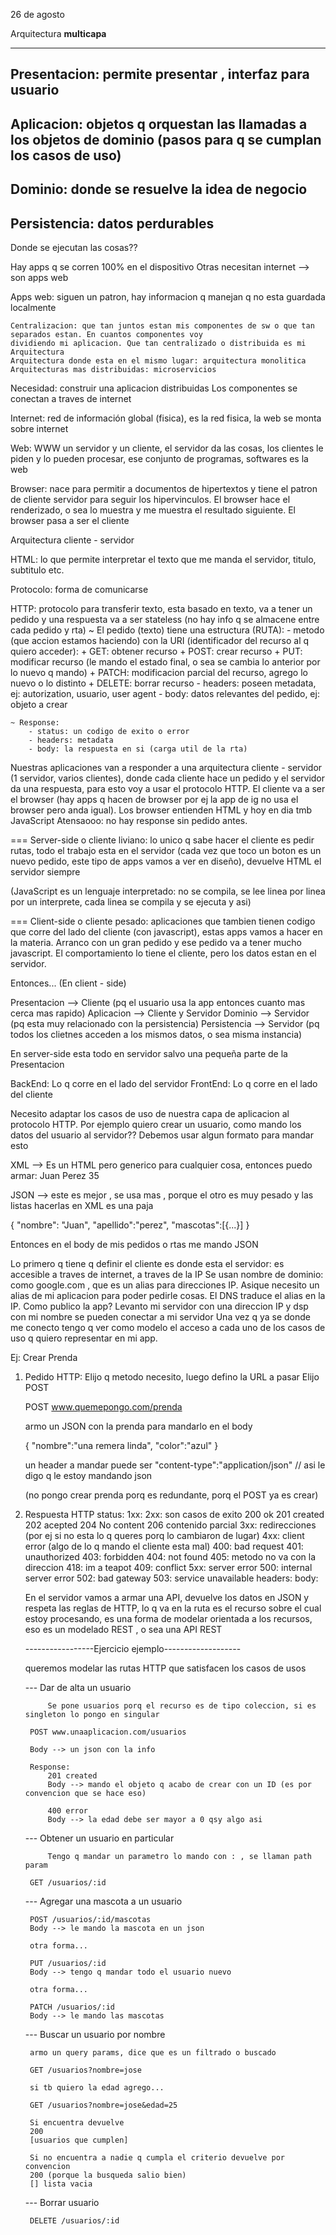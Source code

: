 26 de agosto

 Arquitectura **multicapa**

----------------------------------------------------------
 Presentacion: permite presentar , interfaz para usuario
----------------------------------------------------------
 Aplicacion: objetos q orquestan las llamadas a los objetos de dominio (pasos para q se cumplan los casos de uso)
----------------------------------------------------------
 Dominio: donde se resuelve la idea de negocio
----------------------------------------------------------
 Persistencia: datos perdurables
 ---------------------------------------------------------


Donde se ejecutan las cosas??

Hay apps q se corren 100% en el dispositivo
Otras necesitan internet --> son apps web

Apps web: siguen un patron, hay informacion q manejan q no esta guardada localmente

    Centralizacion: que tan juntos estan mis componentes de sw o que tan separados estan. En cuantos componentes voy 
    dividiendo mi aplicacion. Que tan centralizado o distribuida es mi Arquitectura
    Arquitectura donde esta en el mismo lugar: arquitectura monolitica
    Arquitecturas mas distribuidas: microservicios

Necesidad: construir una aplicacion distribuidas
Los componentes se conectan a traves de internet

Internet: red de información global (fisica), es la red fisica, la web se monta sobre internet

Web: WWW un servidor y un cliente, el servidor da las cosas, los clientes le piden y lo pueden procesar, ese conjunto
de programas, softwares es la web

Browser: nace para permitir a documentos de hipertextos y tiene el patron de cliente servidor para seguir
los hipervinculos. El browser hace el renderizado, o sea lo muestra y me muestra el resultado siguiente. El browser
pasa a ser el cliente

Arquitectura cliente - servidor

HTML: lo que permite interpretar el texto que me manda el servidor, titulo, subtitulo etc.

Protocolo: forma de comunicarse

HTTP: protocolo para transferir texto, esta basado en texto, va a tener un pedido y una respuesta
va a ser stateless (no hay info q se almacene entre cada pedido y rta)
    ~ El pedido (texto) tiene una estructura (RUTA): 
        - metodo (que accion estamos haciendo) con la URI (identificador del recurso al q quiero acceder): 
            + GET: obtener recurso
            + POST: crear recurso
            + PUT: modificar recurso (le mando el estado final, o sea se cambia lo anterior por lo nuevo q mando)
            + PATCH: modificacion parcial del recurso, agrego lo nuevo o lo distinto
            + DELETE: borrar recurso
        - headers: poseen metadata, ej: autorization, usuario, user agent
        - body: datos relevantes del pedido, ej: objeto a crear 
    
    ~ Response:
        - status: un codigo de exito o error
        - headers: metadata
        - body: la respuesta en si (carga util de la rta)

Nuestras aplicaciones van a responder a una arquitectura cliente - servidor (1 servidor, varios clientes), donde cada cliente hace un
pedido y el servidor da una respuesta, para esto voy a usar el protocolo HTTP. El cliente va a ser el browser (hay apps q hacen de browser
por ej la app de ig no usa el browser pero anda igual).
Los browser entienden HTML y hoy en dia tmb JavaScript
Atensaooo: no hay response sin pedido antes.

=== Server-side o cliente liviano: lo unico q sabe hacer el cliente es pedir rutas, todo el trabajo esta en el servidor 
(cada vez que toco un boton es un nuevo pedido, este tipo de apps vamos a ver en diseño), devuelve HTML el servidor siempre

(JavaScript es un lenguaje interpretado: no se compila, se lee linea por linea por un interprete, cada linea se compila 
y se ejecuta y asi)

=== Client-side o cliente pesado: aplicaciones que tambien tienen codigo que corre del lado del cliente (con javascript), estas apps
vamos a hacer en la materia. Arranco con un gran pedido y ese pedido va a tener mucho javascript. 
El comportamiento lo tiene el cliente, pero los datos estan en el servidor.

Entonces... (En client - side)

Presentacion --> Cliente (pq el usuario usa la app entonces cuanto mas cerca mas rapido)
Aplicacion   --> Cliente y Servidor
Dominio      --> Servidor (pq esta muy relacionado con la persistencia)
Persistencia --> Servidor (pq todos los clietnes acceden a los mismos datos, o sea misma instancia)

En server-side esta todo en servidor salvo una pequeña parte de la Presentacion

BackEnd: Lo q corre en el lado del servidor
FrontEnd: Lo q corre en el lado del cliente 

Necesito adaptar los casos de uso de nuestra capa de aplicacion al protocolo HTTP.
Por ejemplo quiero crear un usuario, como mando los datos del usuario al servidor?? Debemos usar algun formato para mandar esto

XML --> Es un HTML pero generico para cualquier cosa, entonces puedo armar:
<usuario>
    <nombre>Juan</nombre>
    <apellido>Perez</apellido>
    <edad>35</edad>
</usuario>

JSON --> este es mejor , se usa mas , porque el otro es muy pesado y las listas hacerlas en XML es una paja

{
    "nombre": "Juan",
    "apellido":"perez",
    "mascotas":[{...}]
}

Entonces en el body de mis pedidos o rtas me mando JSON

Lo primero q tiene q definir el cliente es donde esta el servidor: es accesible a traves de internet, a traves de la IP 
Se usan nombre de dominio: como google.com , que es un alias para direcciones IP. Asique necesito un alias de mi aplicacion para 
poder pedirle cosas. El DNS traduce el alias en la IP. 
Como publico la app? Levanto mi servidor con una direccion IP y dsp con mi nombre se pueden conectar a mi servidor
Una vez q ya se donde me conecto tengo q ver como modelo el acceso a cada uno de los casos de uso q quiero representar en mi app.

Ej: Crear Prenda

1) Pedido HTTP: Elijo q metodo necesito, luego defino la URL a pasar
    Elijo POST 

    POST www.quemepongo.com/prenda

    armo un JSON con la prenda para mandarlo en el body

    {
        "nombre":"una remera linda",
        "color":"azul"
    }

    un header a mandar puede ser "content-type":"application/json" // asi le digo q le estoy mandando json

    (no pongo crear prenda porq es redundante, porq el POST ya es crear)

2) Respuesta HTTP
    status: 
        1xx:
        2xx: son casos de exito
            200 ok
            201 created
            202 acepted
            204 No content
            206 contenido parcial
        3xx: redirecciones (por ej si no esta lo q queres porq lo cambiaron de lugar)
        4xx: client error (algo de lo q mando el cliente esta mal)
            400: bad request
            401: unauthorized
            403: forbidden
            404: not found 
            405: metodo no va con la direccion
            418: im a teapot
            409: conflict
        5xx: server error
            500: internal server error
            502: bad gateway 
            503: service unavailable
    headers:
    body:

    En el servidor vamos a armar una API, devuelve los datos en JSON y respeta las reglas de HTTP, lo q va en la ruta es el recurso
    sobre el cual estoy procesando, es una forma de modelar orientada a los recursos, eso es un modelado REST , o sea una API REST 

    -----------------Ejercicio ejemplo-------------------

    queremos modelar las rutas HTTP que satisfacen los casos de usos

    --- Dar de alta un usuario 

            Se pone usuarios porq el recurso es de tipo coleccion, si es singleton lo pongo en singular

        POST www.unaaplicacion.com/usuarios

        Body --> un json con la info

        Response:
            201 created
            Body --> mando el objeto q acabo de crear con un ID (es por convencion que se hace eso)

            400 error
            Body --> la edad debe ser mayor a 0 qsy algo asi
    
    --- Obtener un usuario en particular

            Tengo q mandar un parametro lo mando con : , se llaman path param

        GET /usuarios/:id

    --- Agregar una mascota a un usuario

        POST /usuarios/:id/mascotas
        Body --> le mando la mascota en un json

        otra forma...

        PUT /usuarios/:id
        Body --> tengo q mandar todo el usuario nuevo

        otra forma...

        PATCH /usuarios/:id
        Body --> le mando las mascotas

    --- Buscar un usuario por nombre

        armo un query params, dice que es un filtrado o buscado

        GET /usuarios?nombre=jose

        si tb quiero la edad agrego...

        GET /usuarios?nombre=jose&edad=25

        Si encuentra devuelve
        200
        [usuarios que cumplen]

        Si no encuentra a nadie q cumpla el criterio devuelve por convencion
        200 (porque la busqueda salio bien)
        [] lista vacia

    --- Borrar usuario

        DELETE /usuarios/:id

